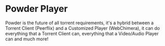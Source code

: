 # Powder Player

Powder is the future of all torrent requirements, it's a hybrid between a Torrent Client (Peerflix) and a Customized Player (WebChimera), it can do everything that a Torrent Client can, everything that a Video/Audio Player can and much more!
